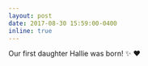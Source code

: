 ```yaml
---
layout: post
date: 2017-08-30 15:59:00-0400
inline: true
---
```


Our first daughter Hallie was born! :sparkles: :heart:
